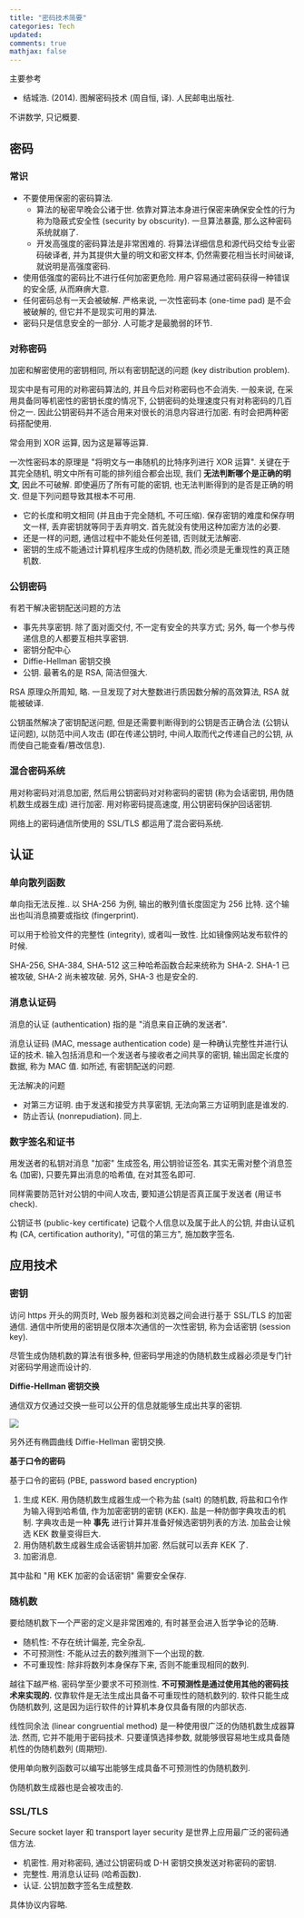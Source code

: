 ```yaml
---
title: "密码技术简要"
categories: Tech
updated: 
comments: true
mathjax: false
---
```


主要参考

- 结城浩. (2014). 图解密码技术 (周自恒, 译). 人民邮电出版社.

不讲数学, 只记概要.

<!-- more -->

## 密码

### 常识

- 不要使用保密的密码算法. 
    - 算法的秘密早晚会公诸于世. 依靠对算法本身进行保密来确保安全性的行为称为隐蔽式安全性 (security by obscurity). 一旦算法暴露, 那么这种密码系统就崩了. 
    - 开发高强度的密码算法是非常困难的. 将算法详细信息和源代码交给专业密码破译者, 并为其提供大量的明文和密文样本, 仍然需要花相当长时间破译, 就说明是高强度密码. 
- 使用低强度的密码比不进行任何加密更危险. 用户容易通过密码获得一种错误的安全感, 从而麻痹大意.
- 任何密码总有一天会被破解. 严格来说, 一次性密码本 (one-time pad) 是不会被破解的, 但它并不是现实可用的算法.
- 密码只是信息安全的一部分. 人可能才是最脆弱的环节.

### 对称密码

加密和解密使用的密钥相同, 所以有密钥配送的问题 (key distribution problem). 

现实中是有可用的对称密码算法的, 并且今后对称密码也不会消失. 一般来说, 在采用具备同等机密性的密钥长度的情况下, 公钥密码的处理速度只有对称密码的几百份之一. 因此公钥密码并不适合用来对很长的消息内容进行加密. 有时会把两种密码搭配使用.

常会用到 XOR 运算, 因为这是幂等运算.

一次性密码本的原理是 "将明文与一串随机的比特序列进行 XOR 运算". 关键在于其完全随机, 明文中所有可能的排列组合都会出现, 我们 **无法判断哪个是正确的明文**, 因此不可破解. 即使遍历了所有可能的密钥, 也无法判断得到的是否是正确的明文. 但是下列问题导致其根本不可用.

- 它的长度和明文相同 (并且由于完全随机, 不可压缩). 保存密钥的难度和保存明文一样, 丢弃密钥就等同于丢弃明文. 首先就没有使用这种加密方法的必要.
- 还是一样的问题, 通信过程中不能处任何差错, 否则就无法解密.
- 密钥的生成不能通过计算机程序生成的伪随机数, 而必须是无重现性的真正随机数.

### 公钥密码

有若干解决密钥配送问题的方法

- 事先共享密钥. 除了面对面交付, 不一定有安全的共享方式; 另外, 每一个参与传递信息的人都要互相共享密钥.
- 密钥分配中心
- Diffie-Hellman 密钥交换
- 公钥. 最著名的是 RSA, 简洁但强大.

RSA 原理众所周知, 略. 一旦发现了对大整数进行质因数分解的高效算法, RSA 就能被破译.

公钥虽然解决了密钥配送问题, 但是还需要判断得到的公钥是否正确合法 (公钥认证问题), 以防范中间人攻击 (即在传递公钥时, 中间人取而代之传递自己的公钥, 从而使自己能查看/篡改信息).

### 混合密码系统

用对称密码对消息加密, 然后用公钥密码对对称密码的密钥 (称为会话密钥, 用伪随机数生成器生成) 进行加密. 用对称密码提高速度, 用公钥密码保护回话密钥. 

网络上的密码通信所使用的 SSL/TLS 都运用了混合密码系统.

## 认证

### 单向散列函数

单向指无法反推.. 以 SHA-256 为例, 输出的散列值长度固定为 256 比特. 这个输出也叫消息摘要或指纹 (fingerprint). 

可以用于检验文件的完整性 (integrity), 或者叫一致性. 比如镜像网站发布软件的时候.

SHA-256, SHA-384, SHA-512 这三种哈希函数合起来统称为 SHA-2. SHA-1 已被攻破, SHA-2 尚未被攻破. 另外, SHA-3 也是安全的.

### 消息认证码

消息的认证 (authentication) 指的是 "消息来自正确的发送者".

消息认证码 (MAC, message authentication code) 是一种确认完整性并进行认证的技术. 输入包括消息和一个发送者与接收者之间共享的密钥, 输出固定长度的数据, 称为 MAC 值. 如所述, 有密钥配送的问题.

无法解决的问题

- 对第三方证明. 由于发送和接受方共享密钥, 无法向第三方证明到底是谁发的.
- 防止否认 (nonrepudiation). 同上.

### 数字签名和证书

用发送者的私钥对消息 "加密" 生成签名, 用公钥验证签名. 其实无需对整个消息签名 (加密), 只要先算出消息的哈希值, 在对其签名即可.

同样需要防范针对公钥的中间人攻击, 要知道公钥是否真正属于发送者 (用证书 check).

公钥证书 (public-key certificate) 记载个人信息以及属于此人的公钥, 并由认证机构 (CA, certification authority), "可信的第三方", 施加数字签名. 

## 应用技术

### 密钥

访问 https 开头的网页时, Web 服务器和浏览器之间会进行基于 SSL/TLS 的加密通信. 通信中所使用的密钥是仅限本次通信的一次性密钥, 称为会话密钥 (session key).

尽管生成伪随机数的算法有很多种, 但密码学用途的伪随机数生成器必须是专门针对密码学用途而设计的.

**Diffie-Hellman 密钥交换**

通信双方仅通过交换一些可以公开的信息就能够生成出共享的密钥.

![](https://shiina18.github.io/assets/posts/images/20210225204811840_4817.png)

另外还有椭圆曲线 Diffie-Hellman 密钥交换.

**基于口令的密码**

基于口令的密码 (PBE, password based encryption)

1. 生成 KEK. 用伪随机数生成器生成一个称为盐 (salt) 的随机数, 将盐和口令作为输入得到哈希值, 作为加密密钥的密钥 (KEK). 盐是一种防御字典攻击的机制. 字典攻击是一种 **事先** 进行计算并准备好候选密钥列表的方法. 加盐会让候选 KEK 数量变得巨大.
2. 用伪随机数生成器生成会话密钥并加密. 然后就可以丢弃 KEK 了.
3. 加密消息.

其中盐和 "用 KEK 加密的会话密钥" 需要安全保存.

### 随机数

要给随机数下一个严密的定义是非常困难的, 有时甚至会进入哲学争论的范畴.

- 随机性: 不存在统计偏差, 完全杂乱.
- 不可预测性: 不能从过去的数列推测下一个出现的数.
- 不可重现性: 除非将数列本身保存下来, 否则不能重现相同的数列.

越往下越严格. 密码学至少要求不可预测性. **不可预测性是通过使用其他的密码技术来实现的.** 仅靠软件是无法生成出具备不可重现性的随机数列的. 软件只能生成伪随机数列, 这是因为运行软件的计算机本身仅具备有限的内部状态. 

线性同余法 (linear congruential method) 是一种使用很广泛的伪随机数生成器算法. 然而, 它并不能用于密码技术. 只要谨慎选择参数, 就能够很容易地生成具备随机性的伪随机数列 (周期短).

使用单向散列函数可以编写出能够生成具备不可预测性的伪随机数列.

伪随机数生成器也是会被攻击的.

### SSL/TLS

Secure socket layer 和 transport layer security 是世界上应用最广泛的密码通信方法.

- 机密性. 用对称密码, 通过公钥密码或 D-H 密钥交换发送对称密码的密钥.
- 完整性. 用消息认证码 (哈希函数).
- 认证. 公钥加数字签名生成整数.

具体协议内容略.